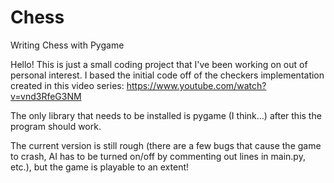 # Chess
Writing Chess with Pygame

Hello! This is just a small coding project that I've been working on out of personal interest. I based the initial code 
off of the checkers implementation created in this video series: https://www.youtube.com/watch?v=vnd3RfeG3NM

The only library that needs to be installed is pygame (I think...) after this the program should work.

The current version is still rough (there are a few bugs that cause the game to crash, AI has to be turned on/off by commenting
out lines in main.py, etc.), but the game is playable to an extent!
